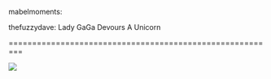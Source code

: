 <!--
id: 942842625
link: http://tumblr.atmos.org/post/942842625/mabelmoments-thefuzzydave-lady-gaga-devours-a
slug: mabelmoments-thefuzzydave-lady-gaga-devours-a
date: Thu Aug 12 2010 09:57:04 GMT-0700 (PDT)
publish: 2010-08-012
tags: 
title: mabelmoments:

thefuzzydave: Lady GaGa Devours A Unicorn

-->


mabelmoments:

thefuzzydave: Lady GaGa Devours A Unicorn

=========================================================

![](http://www.tumblr.com/photo/1280/atmos/942842625/1/tumblr_l71r8j2iXN1qzhl6v)

